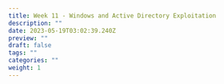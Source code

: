 ```yaml
---
title: Week 11 - Windows and Active Directory Exploitation
description: ""
date: 2023-05-19T03:02:39.240Z
preview: ""
draft: false
tags: ""
categories: ""
weight: 1
---
```


##
